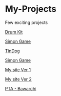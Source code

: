 # My-Projects
Few exciting projects 

<a href="https://sandhyadeepch.github.io/My-Projects/DrumKit/" target="_blank">Drum Kit</a>

<a href="https://sandhyadeepch.github.io/My-Projects/DiceeGame/" target="_blank">Simon Game </a>

<a href="https://sandhyadeepch.github.io/My-Projects/TinDog/" target="_blank">TinDog</a>

<a href="https://sandhyadeepch.github.io/My-Projects/SimonGame/" target="_blank">Simon Game </a>

<a href="https://sandhyadeepch.github.io/My-Projects/MySite/earlier.html" target="_blank">My site Ver 1 </a>

<a href="https://sandhyadeepch.github.io/My-Projects/MySite/" target="_blank">My site Ver 2 </a>

<a href="https://sandhyadeepch.github.io/My-Projects/EllisPTA/" target="_blank">PTA - Bawarchi </a>